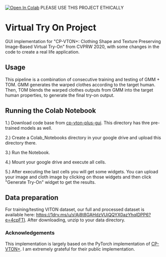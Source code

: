 [![Open In Colab](https://colab.research.google.com/assets/colab-badge.svg)](https://colab.research.google.com/drive/1HePmfbqD-MUb8jtpUZ9NFssodpgSJcy8?usp=sharing)
PLEASE USE THIS PROJECT ETHICALLY


# Virtual Try On Project
GUI implementation for "CP-VTON+: Clothing Shape and Texture Preserving Image-Based Virtual Try-On" from CVPRW 2020, with some changes in the code to create a real life application.

	
## Usage
This pipeline is a combination of consecutive training and testing of GMM + TOM. GMM generates the warped clothes according to the target human. Then, TOM blends the warped clothes outputs from GMM into the target human properties, to generate the final try-on output.

## Running the Colab Notebook

1.) Download code base from [cp-vton-plus-gui](https://drive.google.com/drive/folders/1FbS8tMAJaq8mZeRLpe-x12rfgG6XDKz7?usp=sharing). This directory has thre pre-trained models 
as well.

2.) Create a Colab_Notebooks directory in your google drive and upload this directory there.

3.) Run the Notebook.

4.) Mount your google drive and execute all cells.

5.) After executing the last cells you will get some widgets. You can upload your image and cloth image by clicking on those widgets and then click "Generate Try-On" widget
    to get the results.
    
## Data preparation
For training/testing VITON dataset, our full and processed dataset is available here: https://1drv.ms/u/s!Ai8t8GAHdzVUiQQYX0azYhqIDPP6?e=4cpFTI. After downloading, unzip to your data directory.


### Acknowledgements
This implementation is largely based on the PyTorch implementation of [CP-VTON+](https://github.com/minar09/cp-vton-plus). I am extremely grateful for their public implementation.
